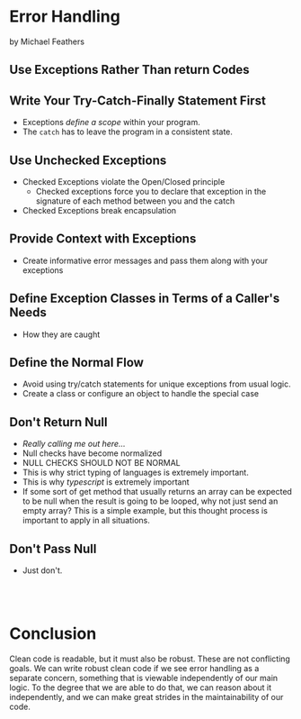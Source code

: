 # Error Handling

by Michael Feathers

## Use Exceptions Rather Than return Codes

## Write Your Try-Catch-Finally Statement First

- Exceptions _define a scope_ within your program.
- The `catch` has to leave the program in a consistent state.

## Use Unchecked Exceptions

- Checked Exceptions violate the Open/Closed principle
  - Checked exceptions force you to declare that exception in the signature of each method between you and the catch
- Checked Exceptions break encapsulation

## Provide Context with Exceptions

- Create informative error messages and pass them along with your exceptions

## Define Exception Classes in Terms of a Caller's Needs

- How they are caught

## Define the Normal Flow

- Avoid using try/catch statements for unique exceptions from usual logic.
- Create a class or configure an object to handle the special case

## Don't Return Null

- _Really calling me out here..._
- Null checks have become normalized
- NULL CHECKS SHOULD NOT BE NORMAL
- This is why strict typing of languages is extremely important.
- This is why _typescript_ is extremely important
- If some sort of get method that usually returns an array can be expected to be null when the result is going to be looped, why not just send an empty array? This is a simple example, but this thought process is important to apply in all situations.

## Don't Pass Null

- Just don't.

<br/>
<br/>

# Conclusion

Clean code is readable, but it must also be robust. These are not conflicting goals. We can
write robust clean code if we see error handling as a separate concern, something that is
viewable independently of our main logic. To the degree that we are able to do that, we can
reason about it independently, and we can make great strides in the maintainability of our
code.

